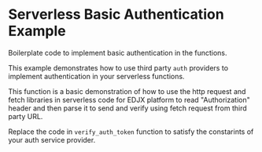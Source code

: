 <!--
title: .'Basic authentication in serverless'
description: 'Boilerplate code to implement basic authentication in the functions'
platform: EDJX
language: C++
-->

# Serverless Basic Authentication Example

Boilerplate code to implement basic authentication in the functions.

This example demonstrates how to use third party `auth` providers to implement authentication in your serverless functions.

This function is a basic demonstration of how to use the http request and fetch libraries in serverless code for
EDJX platform to read "Authorization" header and then parse it to send and verify using fetch request from third party URL.

Replace the code in `verify_auth_token` function to satisfy the constarints of your auth service provider.
